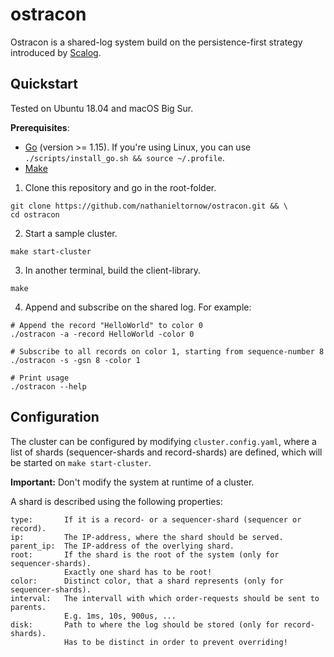 # ostracon

Ostracon is a shared-log system build on the persistence-first strategy introduced 
by [Scalog](https://www.usenix.org/conference/nsdi20/presentation/ding).

## Quickstart

Tested on Ubuntu 18.04 and macOS Big Sur.

**Prerequisites**: 
- [Go](https://golang.org/) (version >= 1.15). If you're using Linux, you can use `./scripts/install_go.sh && source ~/.profile`.
- [Make](https://www.gnu.org/software/make/)

1. Clone this repository and go in the root-folder.
```shell
git clone https://github.com/nathanieltornow/ostracon.git && \
cd ostracon
```

2. Start a sample cluster.
```shell
make start-cluster
```

3. In another terminal, build the client-library.
```shell
make
```

4. Append and subscribe on the shared log. For example:
```shell
# Append the record "HelloWorld" to color 0
./ostracon -a -record HelloWorld -color 0 

# Subscribe to all records on color 1, starting from sequence-number 8
./ostracon -s -gsn 8 -color 1

# Print usage
./ostracon --help
```

## Configuration

The cluster can be configured by modifying `cluster.config.yaml`, where a list of 
shards (sequencer-shards and record-shards) are defined, which will be started on
`make start-cluster`.

**Important:** Don't modify the system at runtime of a cluster.

A shard is described using the following properties:

```text
type:       If it is a record- or a sequencer-shard (sequencer or record).
ip:         The IP-address, where the shard should be served.
parent_ip:  The IP-address of the overlying shard.
root:       If the shard is the root of the system (only for sequencer-shards).
            Exactly one shard has to be root!
color:      Distinct color, that a shard represents (only for sequencer-shards).
interval:   The intervall with which order-requests should be sent to parents.
            E.g. 1ms, 10s, 900us, ...
disk:       Path to where the log should be stored (only for record-shards).
            Has to be distinct in order to prevent overriding!
```

